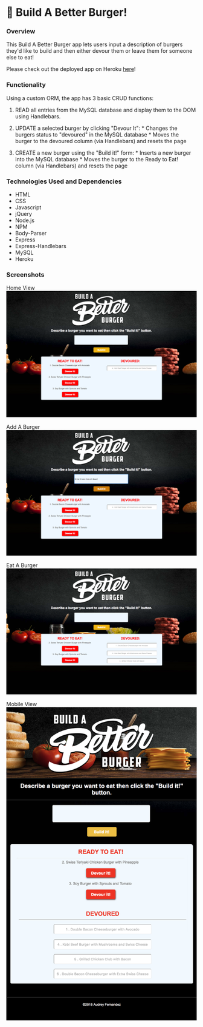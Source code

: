 # :hamburger: Build A Better Burger!

### Overview

This Build A Better Burger app lets users input a description of burgers they'd like to build and then either devour them or leave them for someone else to eat!

Please check out the deployed app on Heroku [here](https://shrouded-coast-56714.herokuapp.com/burgers)!


### Functionality

Using a custom ORM, the app has 3 basic CRUD functions:
  1. READ all entries from the MySQL database and display them to the DOM using Handlebars.

  2. UPDATE a selected burger by clicking "Devour It":
    * Changes the burgers status to "devoured" in the MySQL database
    * Moves the burger to the devoured column (via Handlebars) and resets the page

  3. CREATE a new burger using the "Build it!" form:
    * Inserts a new burger into the MySQL database
    * Moves the burger to the Ready to Eat! column (via Handlebars) and resets the page


### Technologies Used and Dependencies

* HTML
* CSS
* Javascript
* jQuery
* Node.js
* NPM
* Body-Parser
* Express
* Express-Handlebars
* MySQL
* Heroku

### Screenshots

Home View
![Full Size](/screenshots/home.png)

Add A Burger
![Full Size](/screenshots/add.png)

Eat A Burger
![Full Size](/screenshots/eat.png)

Mobile View
![Mobile Size](/screenshots/mobile.png)